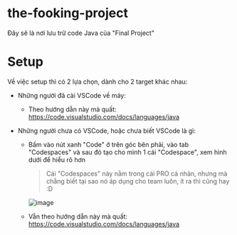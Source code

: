 # the-fooking-project

Đây sẽ là nơi lưu trữ code Java của "Final Project"

# Setup

Về việc setup thì có 2 lựa chọn, dành cho 2 target khác nhau:

- Những người đã cài VSCode về máy:
  - Theo hướng dẫn này mà quất: https://code.visualstudio.com/docs/languages/java

- Những người chưa có VSCode, hoặc chưa biết VSCode là gì:
  - Bấm vào nút xanh "Code" ở trên góc bên phải, vào tab "Codespaces" và sau đó tạo cho mình 1 cái "Codespace", xem hình dưới để hiểu rõ hơn

    > Cái "Codespaces" này nằm trong cái PRO cá nhân, nhưng mà chẳng biết tại sao nó áp dụng cho team luôn, ít ra thì cũng hay :D
  
    ![image](https://user-images.githubusercontent.com/41561710/216740609-a24424f9-8a5f-4c7a-8e8f-340ac433a1e1.png)
  
  - Vẫn theo hướng dẫn này mà quất: https://code.visualstudio.com/docs/languages/java
